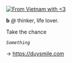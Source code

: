 [![From Vietnam with <3](https://raw.githubusercontent.com/webuild-community/badge/master/svg/love.svg)](https://webuild.community) 

**b** *@* thinker, life lover.

Take the chance

*`Something`*

→ https://duysmile.com

